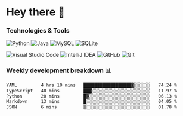 # Hey there 👋

### Technologies & Tools

![Python](https://img.shields.io/badge/python-3670A0?style=for-the-badge&logo=python&logoColor=ffdd54)
![Java](https://img.shields.io/badge/java-%23ED8B00.svg?style=for-the-badge&logo=openjdk&logoColor=white)
![MySQL](https://img.shields.io/badge/mysql-4479A1.svg?style=for-the-badge&logo=mysql&logoColor=white)
![SQLite](https://img.shields.io/badge/sqlite-%2307405e.svg?style=for-the-badge&logo=sqlite&logoColor=white)

![Visual Studio Code](https://img.shields.io/badge/Visual%20Studio%20Code-0078d7.svg?style=for-the-badge&logo=visual-studio-code&logoColor=white)
![IntelliJ IDEA](https://img.shields.io/badge/IntelliJIDEA-000000.svg?style=for-the-badge&logo=intellij-idea&logoColor=white)
![GitHub](https://img.shields.io/badge/github-%23121011.svg?style=for-the-badge&logo=github&logoColor=white)
![Git](https://img.shields.io/badge/git-%23F05033.svg?style=for-the-badge&logo=git&logoColor=white)

### Weekly development breakdown 📊
<!--START_SECTION:waka-->

```txt
YAML         4 hrs 10 mins   ██████████████████▓░░░░░░   74.24 %
TypeScript   40 mins         ███░░░░░░░░░░░░░░░░░░░░░░   11.97 %
Python       20 mins         █▓░░░░░░░░░░░░░░░░░░░░░░░   06.13 %
Markdown     13 mins         █░░░░░░░░░░░░░░░░░░░░░░░░   04.05 %
JSON         6 mins          ▒░░░░░░░░░░░░░░░░░░░░░░░░   01.78 %
```

<!--END_SECTION:waka-->
